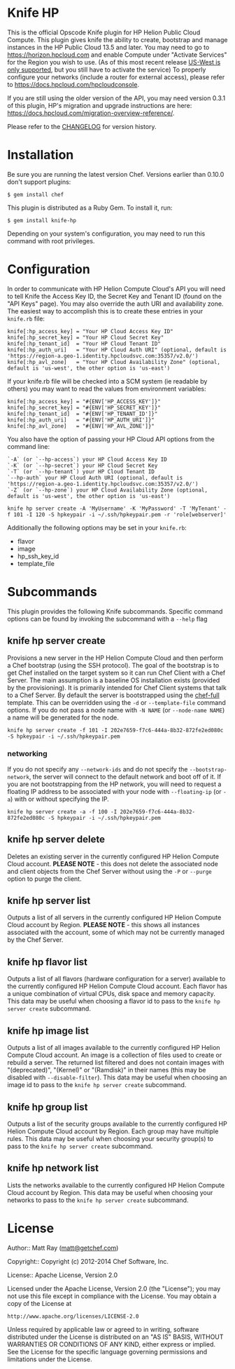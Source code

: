 Knife HP
========

This is the official Opscode Knife plugin for HP Helion Public Cloud Compute. This plugin gives knife the ability to create, bootstrap and manage instances in the HP Public Cloud 13.5 and later. You may need to go to https://horizon.hpcloud.com and enable Compute under "Activate Services" for the Region you wish to use. (As of this most recent release [US-West is only supported](https://github.com/fog/fog/issues/3152), but you still have to activate the service) To properly configure your networks (include a router for external access), please refer to https://docs.hpcloud.com/hpcloudconsole.

If you are still using the older version of the API, you may need version 0.3.1 of this plugin, HP's migration and upgrade instructions are here: https://docs.hpcloud.com/migration-overview-reference/.

Please refer to the [CHANGELOG](CHANGELOG.md) for version history.

# Installation #

Be sure you are running the latest version Chef. Versions earlier than 0.10.0 don't support plugins:

    $ gem install chef

This plugin is distributed as a Ruby Gem. To install it, run:

    $ gem install knife-hp

Depending on your system's configuration, you may need to run this command with root privileges.

# Configuration #

In order to communicate with HP Helion Compute Cloud's API you will need to tell Knife the Access Key ID, the Secret Key and Tenant ID (found on the "API Keys" page). You may also override the auth URI and availability zone. The easiest way to accomplish this is to create these entries in your `knife.rb` file:

    knife[:hp_access_key] = "Your HP Cloud Access Key ID"
    knife[:hp_secret_key] = "Your HP Cloud Secret Key"
    knife[:hp_tenant_id]  = "Your HP Cloud Tenant ID"
    knife[:hp_auth_uri]   = "Your HP Cloud Auth URI" (optional, default is 'https://region-a.geo-1.identity.hpcloudsvc.com:35357/v2.0/')
    knife[:hp_avl_zone]   = "Your HP Cloud Availability Zone" (optional, default is 'us-west', the other option is 'us-east')

If your knife.rb file will be checked into a SCM system (ie readable by others) you may want to read the values from environment variables:

    knife[:hp_access_key] = "#{ENV['HP_ACCESS_KEY']}"
    knife[:hp_secret_key] = "#{ENV['HP_SECRET_KEY']}"
    knife[:hp_tenant_id]  = "#{ENV['HP_TENANT_ID']}"
    knife[:hp_auth_uri]   = "#{ENV['HP_AUTH_URI']}"
    knife[:hp_avl_zone]   = "#{ENV['HP_AVL_ZONE']}"

You also have the option of passing your HP Cloud API options from the command line:

    `-A` (or `--hp-access`) your HP Cloud Access Key ID
    `-K` (or `--hp-secret`) your HP Cloud Secret Key
    `-T` (or `--hp-tenant`) your HP Cloud Tenant ID
    `--hp-auth` your HP Cloud Auth URI (optional, default is 'https://region-a.geo-1.identity.hpcloudsvc.com:35357/v2.0/')
    `-Z` (or `--hp-zone`) your HP Cloud Availability Zone (optional, default is 'us-west', the other option is 'us-east')

    knife hp server create -A 'MyUsername' -K 'MyPassword' -T 'MyTenant' -f 101 -I 120 -S hpkeypair -i ~/.ssh/hpkeypair.pem -r 'role[webserver]'

Additionally the following options may be set in your `knife.rb`:

* flavor
* image
* hp_ssh_key_id
* template_file

# Subcommands #

This plugin provides the following Knife subcommands. Specific command options can be found by invoking the subcommand with a `--help` flag

knife hp server create
----------------------

Provisions a new server in the HP Helion Compute Cloud and then perform a Chef bootstrap (using the SSH protocol). The goal of the bootstrap is to get Chef installed on the target system so it can run Chef Client with a Chef Server. The main assumption is a baseline OS installation exists (provided by the provisioning). It is primarily intended for Chef Client systems that talk to a Chef Server. By default the server is bootstrapped using the [chef-full](https://github.com/opscode/chef/blob/master/chef/lib/chef/knife/bootstrap/chef-full.erb) template. This can be overridden using the `-d` or `--template-file` command options. If you do not pass a node name with `-N NAME` (or `--node-name NAME`) a name will be generated for the node.

    knife hp server create -f 101 -I 202e7659-f7c6-444a-8b32-872fe2ed080c -S hpkeypair -i ~/.ssh/hpkeypair.pem

### networking ###

If you do not specify any `--network-ids` and do not specify the `--bootstrap-network`, the server will connect to the default network and boot off of it. If you are not bootstrapping from the HP network, you will need to request a floating IP address to be associated with your node with `--floating-ip` (or `-a`) with or without specifying the IP.

    knife hp server create -a -f 100 -I 202e7659-f7c6-444a-8b32-872fe2ed080c -S hpkeypair -i ~/.ssh/hpkeypair.pem

knife hp server delete
----------------------

Deletes an existing server in the currently configured HP Helion Compute Cloud account. <b>PLEASE NOTE</b> - this does not delete the associated node and client objects from the Chef Server without using the `-P` or `--purge` option to purge the client.

knife hp server list
--------------------

Outputs a list of all servers in the currently configured HP Helion Compute Cloud account by Region. <b>PLEASE NOTE</b> - this shows all instances associated with the account, some of which may not be currently managed by the Chef Server.

knife hp flavor list
--------------------

Outputs a list of all flavors (hardware configuration for a server) available to the currently configured HP Helion Compute Cloud account. Each flavor has a unique combination of virtual CPUs, disk space and memory capacity. This data may be useful when choosing a flavor id to pass to the `knife hp server create` subcommand.

knife hp image list
-------------------

Outputs a list of all images available to the currently configured HP Helion Compute Cloud account. An image is a collection of files used to create or rebuild a server. The returned list filtered and does not contain images with "(deprecated)", "(Kernel)" or "(Ramdisk)" in their names (this may be disabled with `--disable-filter`). This data may be useful when choosing an image id to pass to the `knife hp server create` subcommand.

knife hp group list
--------------------

Outputs a list of the security groups available to the currently configured HP Helion Compute Cloud account by Region. Each group may have multiple rules. This data may be useful when choosing your security group(s) to pass to the `knife hp server create` subcommand.

knife hp network list
---------------------

Lists the networks available to the currently configured HP Helion Compute Cloud account by Region. This data may be useful when choosing your networks to pass to the `knife hp server create` subcommand.

# License #

Author:: Matt Ray (<matt@getchef.com>)

Copyright:: Copyright (c) 2012-2014 Chef Software, Inc.

License:: Apache License, Version 2.0

Licensed under the Apache License, Version 2.0 (the "License");
you may not use this file except in compliance with the License.
You may obtain a copy of the License at

    http://www.apache.org/licenses/LICENSE-2.0

Unless required by applicable law or agreed to in writing, software
distributed under the License is distributed on an "AS IS" BASIS,
WITHOUT WARRANTIES OR CONDITIONS OF ANY KIND, either express or implied.
See the License for the specific language governing permissions and
limitations under the License.
